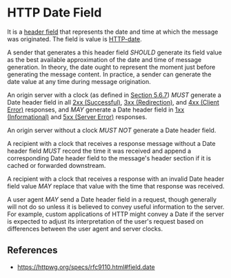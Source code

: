 # HTTP Date Field

It is a [header field](http/header-field) that represents the date and time at which the message was originated. The field is value is [HTTP-date](http/format/http-date).

A sender that generates a this header field _SHOULD_ generate its field value as the best available approximation of the date and time of message generation. In theory, the date ought to represent the moment just before generating the message content. In practice, a sender can generate the date value at any time during message origination.

An origin server with a clock (as defined in [Section 5.6.7](https://httpwg.org/specs/rfc9110.html#http.date "Date/Time Formats")) _MUST_ generate a Date header field in all [2xx (Successful)](https://httpwg.org/specs/rfc9110.html#status.2xx), [3xx (Redirection)](https://httpwg.org/specs/rfc9110.html#status.3xx), and [4xx (Client Error)](https://httpwg.org/specs/rfc9110.html#status.4xx) responses, and _MAY_ generate a Date header field in [1xx (Informational)](https://httpwg.org/specs/rfc9110.html#status.1xx) and [5xx (Server Error)](https://httpwg.org/specs/rfc9110.html#status.5xx) responses.

An origin server without a clock _MUST NOT_ generate a Date header field.

A recipient with a clock that receives a response message without a Date header field _MUST_ record the time it was received and append a corresponding Date header field to the message's header section if it is cached or forwarded downstream.

A recipient with a clock that receives a response with an invalid Date header field value _MAY_ replace that value with the time that response was received.

A user agent _MAY_ send a Date header field in a request, though generally will not do so unless it is believed to convey useful information to the server. For example, custom applications of HTTP might convey a Date if the server is expected to adjust its interpretation of the user's request based on differences between the user agent and server clocks.

## References

- https://httpwg.org/specs/rfc9110.html#field.date
